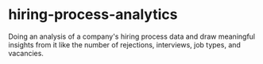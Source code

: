 # hiring-process-analytics
Doing an analysis of a company's hiring process data and draw meaningful insights from it like the number of rejections, interviews, job types, and vacancies.
